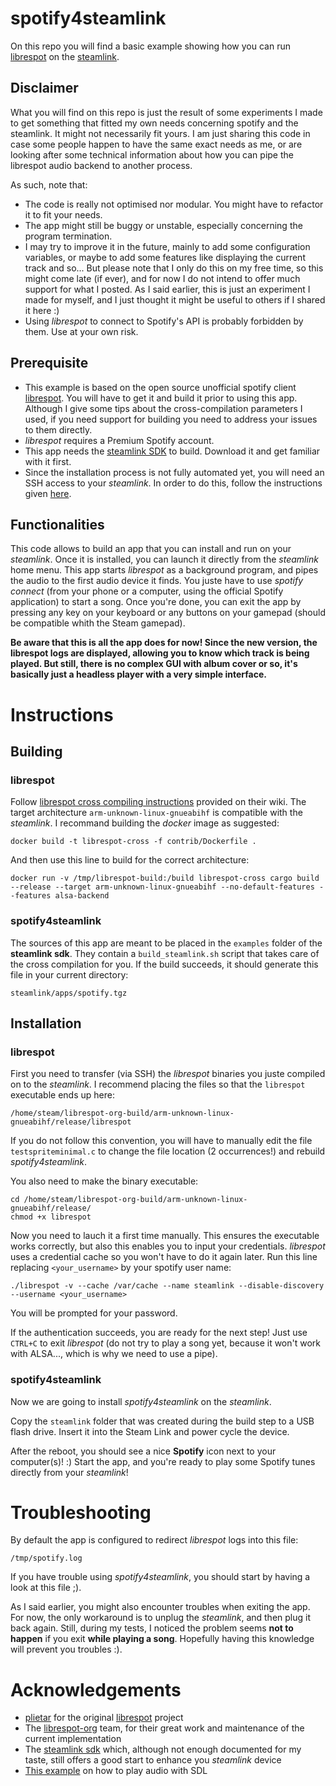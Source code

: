 # spotify4steamlink
On this repo you will find a basic example showing how you can run [librespot](https://github.com/librespot-org/librespot) on the [steamlink](https://store.steampowered.com/app/353380/Steam_Link/).

## Disclaimer
What you will find on this repo is just the result of some experiments I made to get something that fitted my own needs concerning spotify and the steamlink. It might not necessarily fit yours. I am just sharing this code in case some people happen to have the same exact needs as me, or are looking after some technical information about how you can pipe the librespot audio backend to another process.

As such, note that:
* The code is really not optimised nor modular. You might have to refactor it to fit your needs.
* The app might still be buggy or unstable, especially concerning the program termination.
* I may try to improve it in the future, mainly to add some configuration variables, or maybe to add some features like displaying the current track and so... But please note that I only do this on my free time, so this might come late (if ever), and for now I do not intend to offer much support for what I posted. As I said earlier, this is just an experiment I made for myself, and I just thought it might be useful to others if I shared it here :)
* Using _librespot_ to connect to Spotify's API is probably forbidden by them. Use at your own risk.

## Prerequisite
* This example is based on the open source unofficial spotify client [librespot](https://github.com/librespot-org/librespot). You will have to get it and build it prior to using this app. Although I give some tips about the cross-compilation parameters I used, if you need support for building you need to address your issues to them directly.
* _librespot_ requires a Premium Spotify account.
* This app needs the [steamlink SDK](https://github.com/ValveSoftware/steamlink-sdk) to build. Download it and get familiar with it first.
* Since the installation process is not fully automated yet, you will need an SSH access to your _steamlink_. In order to do this, follow the instructions given [here](https://github.com/ValveSoftware/steamlink-sdk#ssh-access).

## Functionalities
This code allows to build an app that you can install and run on your _steamlink_. Once it is installed, you can launch it directly from the _steamlink_ home menu.
This app starts _librespot_ as a background program, and pipes the audio to the first audio device it finds.
You juste have to use _spotify connect_ (from your phone or a computer, using the official Spotify application) to start a song.
Once you're done, you can exit the app by pressing any key on your keyboard or any buttons on your gamepad (should be compatible whith the Steam gamepad).

**Be aware that this is all the app does for now! Since the new version, the librespot logs are displayed, allowing you to know which track is being played. But still, there is no complex GUI with album cover or so, it's basically just a headless player with a very simple interface.**

# Instructions
## Building
### librespot
Follow [librespot cross compiling instructions](https://github.com/librespot-org/librespot/wiki/Cross-compiling) provided on their wiki.
The target architecture `arm-unknown-linux-gnueabihf` is compatible with the _steamlink_.
I recommand building the _docker_ image as suggested:
```Shell
docker build -t librespot-cross -f contrib/Dockerfile .
```
And then use this line to build for the correct architecture:
```Shell
docker run -v /tmp/librespot-build:/build librespot-cross cargo build --release --target arm-unknown-linux-gnueabihf --no-default-features --features alsa-backend
```

### spotify4steamlink
The sources of this app are meant to be placed in the `examples` folder of the **steamlink sdk**.
They contain a `build_steamlink.sh` script that takes care of the cross compilation for you.
If the build succeeds, it should generate this file in your current directory:
```
steamlink/apps/spotify.tgz
```

## Installation
### librespot
First you need to transfer (via SSH) the _librespot_ binaries you juste compiled on to the _steamlink_.
I recommend placing the files so that the `librespot` executable ends up here:
```
/home/steam/librespot-org-build/arm-unknown-linux-gnueabihf/release/librespot
```
If you do not follow this convention, you will have to manually edit the file `testspriteminimal.c` to change the file location (2 occurrences!) and rebuild _spotify4steamlink_.

You also need to make the binary executable:
```Shell
cd /home/steam/librespot-org-build/arm-unknown-linux-gnueabihf/release/
chmod +x librespot
```

Now you need to lauch it a first time manually. This ensures the executable works correctly, but also this enables you to input your credentials. _librespot_ uses a credential cache so you won't have to do it again later.
Run this line replacing `<your_username>` by your spotify user name:
```Shell
./librespot -v --cache /var/cache --name steamlink --disable-discovery --username <your_username>
```
You will be prompted for your password.

If the authentication succeeds, you are ready for the next step!
Just use `CTRL+C` to exit _librespot_ (do not try to play a song yet, because it won't work with ALSA..., which is why we need to use a pipe).

### spotify4steamlink
Now we are going to install _spotify4steamlink_ on the _steamlink_.

Copy the `steamlink` folder that was created during the build step to a USB flash drive.
Insert it into the Steam Link and power cycle the device.

After the reboot, you should see a nice **Spotify** icon next to your computer(s)! :)
Start the app, and you're ready to play some Spotify tunes directly from your _steamlink_!

# Troubleshooting
By default the app is configured to redirect _librespot_ logs into this file:
```
/tmp/spotify.log
```
If you have trouble using _spotify4steamlink_, you should start by having a look at this file ;).

As I said earlier, you might also encounter troubles when exiting the app. For now, the only workaround is to unplug the _steamlink_, and then plug it back again.
Still, during my tests, I noticed the problem seems **not to happen** if you exit **while playing a song**.
Hopefully having this knowledge will prevent you troubles :).

# Acknowledgements
* [plietar](https://github.com/plietar/) for the original [librespot](https://github.com/plietar/librespot) project
* The [librespot-org](https://github.com/librespot-org/librespot) team, for their great work and maintenance of the current implementation
* The [steamlink sdk](https://github.com/ValveSoftware/steamlink-sdk/) which, although not enough documented for my taste, still offers a good start to enhance you _steamlink_ device
* [This example](https://gist.github.com/armornick/3447121) on how to play audio with SDL
